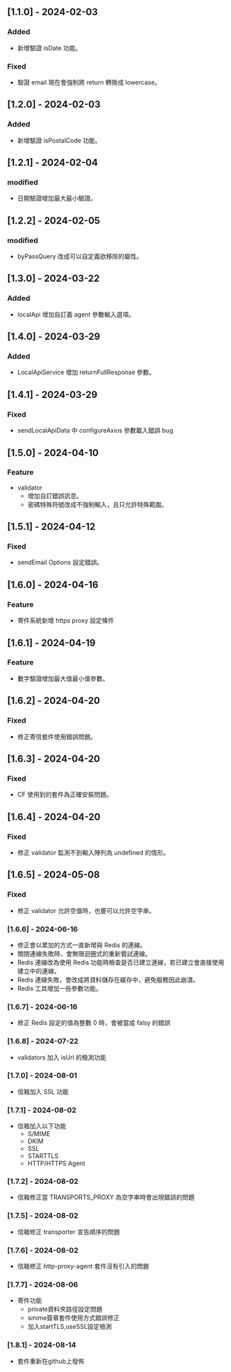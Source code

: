 ## [1.1.0] - 2024-02-03

### Added

- 新增驗證 isDate 功能。

### Fixed

- 驗證 email 現在會強制將 return 轉換成 lowercase。

## [1.2.0] - 2024-02-03

### Added

- 新增驗證 isPostalCode 功能。

## [1.2.1] - 2024-02-04

### modified

- 日期驗證增加最大最小驗證。

## [1.2.2] - 2024-02-05

### modified

- byPassQuery 改成可以自定義欲移除的屬性。

## [1.3.0] - 2024-03-22

### Added

- localApi 增加自訂義 agent 參數輸入選項。

## [1.4.0] - 2024-03-29

### Added

- LocalApiService 增加 returnFullResponse 參數。

## [1.4.1] - 2024-03-29

### Fixed

- sendLocalApiData 中 configureAxios 參數載入錯誤 bug

## [1.5.0] - 2024-04-10

### Feature

- validator
  - 增加自訂錯誤訊息。
  - 密碼特殊符號改成不強制輸入，且只允許特殊範圍。

## [1.5.1] - 2024-04-12

### Fixed

- sendEmail Options 設定錯誤。

## [1.6.0] - 2024-04-16

### Feature

- 寄件系統新增 https proxy 設定條件

## [1.6.1] - 2024-04-19

### Feature

- 數字驗證增加最大值最小值參數。

## [1.6.2] - 2024-04-20

### Fixed

- 修正寄信套件使用錯誤問題。

## [1.6.3] - 2024-04-20

### Fixed

- CF 使用到的套件為正確安裝問題。

## [1.6.4] - 2024-04-20

### Fixed

- 修正 validator 監測不到輸入陣列為 undefined 的情形。

## [1.6.5] - 2024-05-08

### Fixed

- 修正 validator 允許空值時，也要可以允許空字串。

### [1.6.6] - 2024-06-16

- 修正會以累加的方式一直新增與 Redis 的連線。
- 關閉連線失敗時，會無限迴圈式的重新嘗試連線。
- Redis 連線改為使用 Redis 功能時檢查是否已建立連線，若已建立會直接使用建立中的連線。
- Redis 連線失敗，會改成將資料儲存在緩存中，避免服務因此崩潰。
- Redis 工具增加一些參數功能。

### [1.6.7] - 2024-06-16

- 修正 Redis 設定的值為整數 0 時，會被當成 falsy 的錯誤

### [1.6.8] - 2024-07-22

- validators 加入 isUrl 的檢測功能

### [1.7.0] - 2024-08-01

- 信箱加入 SSL 功能

### [1.7.1] - 2024-08-02

- 信箱加入以下功能
  - S/MIME
  - DKIM
  - SSL
  - STARTTLS
  - HTTP/HTTPS Agent

### [1.7.2] - 2024-08-02

- 信箱修正當 TRANSPORTS_PROXY 為空字串時會出現錯誤的問題

### [1.7.5] - 2024-08-02

- 信箱修正 transporter 宣告順序的問題

### [1.7.6] - 2024-08-02

- 信箱修正 http-proxy-agent 套件沒有引入的問題

### [1.7.7] - 2024-08-06

- 寄件功能
  - private資料夾路徑設定問題
  - smime簽章套件使用方式錯誤修正
  - 加入startTLS,useSSL設定檢測

### [1.8.1] - 2024-08-14
  - 套件重新在github上發佈